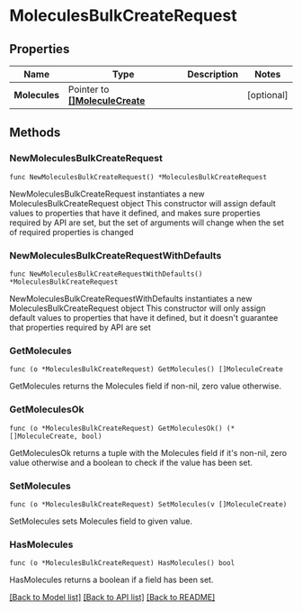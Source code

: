 # MoleculesBulkCreateRequest

## Properties

Name | Type | Description | Notes
------------ | ------------- | ------------- | -------------
**Molecules** | Pointer to [**[]MoleculeCreate**](MoleculeCreate.md) |  | [optional] 

## Methods

### NewMoleculesBulkCreateRequest

`func NewMoleculesBulkCreateRequest() *MoleculesBulkCreateRequest`

NewMoleculesBulkCreateRequest instantiates a new MoleculesBulkCreateRequest object
This constructor will assign default values to properties that have it defined,
and makes sure properties required by API are set, but the set of arguments
will change when the set of required properties is changed

### NewMoleculesBulkCreateRequestWithDefaults

`func NewMoleculesBulkCreateRequestWithDefaults() *MoleculesBulkCreateRequest`

NewMoleculesBulkCreateRequestWithDefaults instantiates a new MoleculesBulkCreateRequest object
This constructor will only assign default values to properties that have it defined,
but it doesn't guarantee that properties required by API are set

### GetMolecules

`func (o *MoleculesBulkCreateRequest) GetMolecules() []MoleculeCreate`

GetMolecules returns the Molecules field if non-nil, zero value otherwise.

### GetMoleculesOk

`func (o *MoleculesBulkCreateRequest) GetMoleculesOk() (*[]MoleculeCreate, bool)`

GetMoleculesOk returns a tuple with the Molecules field if it's non-nil, zero value otherwise
and a boolean to check if the value has been set.

### SetMolecules

`func (o *MoleculesBulkCreateRequest) SetMolecules(v []MoleculeCreate)`

SetMolecules sets Molecules field to given value.

### HasMolecules

`func (o *MoleculesBulkCreateRequest) HasMolecules() bool`

HasMolecules returns a boolean if a field has been set.


[[Back to Model list]](../README.md#documentation-for-models) [[Back to API list]](../README.md#documentation-for-api-endpoints) [[Back to README]](../README.md)


